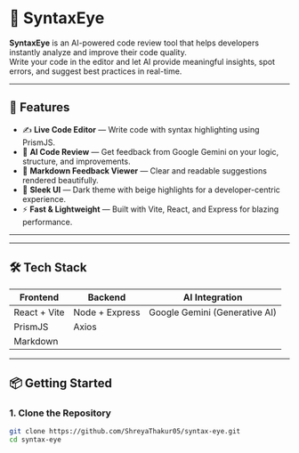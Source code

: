 # 🧠 SyntaxEye

**SyntaxEye** is an AI-powered code review tool that helps developers instantly analyze and improve their code quality.  
Write your code in the editor and let AI provide meaningful insights, spot errors, and suggest best practices in real-time.

---

## 🚀 Features

- ✍️ **Live Code Editor** — Write code with syntax highlighting using PrismJS.
- 🤖 **AI Code Review** — Get feedback from Google Gemini on your logic, structure, and improvements.
- 🧾 **Markdown Feedback Viewer** — Clear and readable suggestions rendered beautifully.
- 🎨 **Sleek UI** — Dark theme with beige highlights for a developer-centric experience.
- ⚡ **Fast & Lightweight** — Built with Vite, React, and Express for blazing performance.

---

---

## 🛠️ Tech Stack

| Frontend     | Backend     | AI Integration         |
|--------------|-------------|------------------------|
| React + Vite | Node + Express | Google Gemini (Generative AI) |
| PrismJS      | Axios       |                        |
| Markdown     |             |                        |

---

## 📦 Getting Started

### 1. Clone the Repository

```bash
git clone https://github.com/ShreyaThakur05/syntax-eye.git
cd syntax-eye

